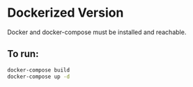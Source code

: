 # Dockerized Version
Docker and docker-compose must be installed and reachable. 
## To run:
```bash
docker-compose build
docker-compose up -d
```
